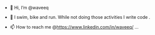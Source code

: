 - 👋 Hi, I’m @waveeq
- 👀 I swim, bike and run. While not doing those activities I write code .  

- 📫 How to reach me @https://www.linkedin.com/in/waveeq/  ...

<!---
waveeq/waveeq is a ✨ special ✨ repository because its `README.md` (this file) appears on your GitHub profile.
You can click the Preview link to take a look at your changes.
--->

